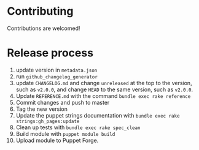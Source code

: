 # Contributing

Contributions are welcomed!

# Release process

1. update version in `metadata.json`
1. run `github_changelog_generator`
1. update `CHANGELOG.md` and change `unreleased` at the top to the
   version, such as `v2.0.0`, and change `HEAD` to the same version,
   such as `v2.0.0`.
1. Update `REFERENCE.md` with the command `bundle exec rake reference`
1. Commit changes and push to master
1. Tag the new version
1. Update the puppet strings documentation with `bundle exec rake
   strings:gh_pages:update`
1. Clean up tests with `bundle exec rake spec_clean`
1. Build module with `puppet module build`
1. Upload module to Puppet Forge.
